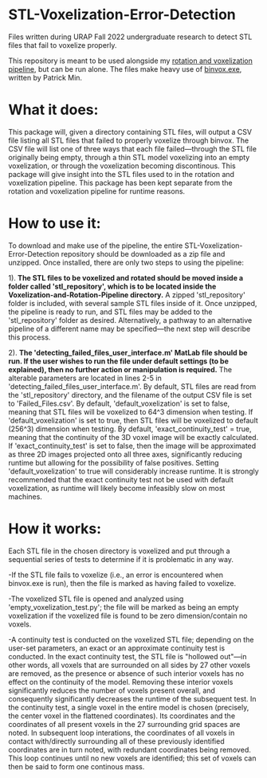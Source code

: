 # STL-Voxelization-Error-Detection
Files written during URAP Fall 2022 undergraduate research to detect STL files that fail to voxelize properly. 

This repository is meant to be used alongside my [rotation and voxelization pipeline](https://github.com/marichard123/Voxelization-and-Rotation-Pipeline), but can be run alone. The files make heavy use of [binvox.exe](https://www.patrickmin.com/binvox), written by Patrick Min.


# What it does:
This package will, given a directory containing STL files, will output a CSV file listing all STL files that failed to properly voxelize through binvox. The CSV file will list one of three ways that each file failed—through the STL file originally being empty, through a thin STL model voxelizing into an empty voxelization, or through the voxelization becoming discontinous. This package will give insight into the STL files used to in the rotation and voxelization pipeline. This package has been kept separate from the rotation and voxelization pipeline for runtime reasons. 


# How to use it:
To download and make use of the pipeline, the entire STL-Voxelization-Error-Detection repository should be downloaded as a zip file and unzipped. Once installed, there are only two steps to using the pipeline:

1). **The STL files to be voxelized and rotated should be moved inside a folder called 'stl_repository', which is to be located inside the Voxelization-and-Rotation-Pipeline directory.** A zipped 'stl_repository' folder is included, with several sample STL files inside of it. Once unzipped, the pipeline is ready to run, and STL files may be added to the 'stl_repository' folder as desired. Alternatively, a pathway to an alternative pipeline of a different name may be specified—the next step will describe this process.

2). **The 'detecting_failed_files_user_interface.m' MatLab file should be run. If the user wishes to run the file under default settings (to be explained), then no further action or manipulation is required.** The alterable parameters are located in lines 2-5 in 'detecting_failed_files_user_interface.m'. By default, STL files are read from the 'stl_repository' directory, and the filename of the output CSV file is set to 'Failed_Files.csv'. By default, 'default_voxelization' is set to false, meaning that STL files will be voxelized to 64^3 dimension when testing. If 'default_voxelization' is set to true, then STL files will be voxelized to default (256^3) dimension when testing. By default, 'exact_continuity_test' = true, meaning that the continuity of the 3D voxel image will be exactly calculated. If 'exact_continuity_test' is set to false, then the image will be approximated as three 2D images projected onto all three axes, significantly reducing runtime but allowing for the possibility of false positives. 
  Setting 'default_voxelization' to true will considerably increase runtime. It is strongly recommended that the exact continuity test not be used with default voxelization, as runtime will likely become infeasibly slow on most machines.


# How it works:
Each STL file in the chosen directory is voxelized and put through a sequential series of tests to determine if it is problematic in any way.

-If the STL file fails to voxelize (i.e., an error is encountered when binvox.exe is run), then the file is marked as having failed to voxelize.

-The voxelized STL file is opened and analyzed using 'empty_voxelization_test.py'; the file will be marked as being an empty voxelization if the voxelized file is found to be zero dimension/contain no voxels.

-A continuity test is conducted on the voxelized STL file; depending on the user-set parameters, an exact or an approximate continuity test is conducted. In the exact continuity test, the STL file is "hollowed out"—in other words, all voxels that are surrounded on all sides by 27 other voxels are removed, as the presence or absence of such interior voxels has no effect on the continuity of the model. Removing these interior voxels significantly reduces the number of voxels present overall, and consequently significantly decreases the runtime of the subsequent test. In the continuity test, a single voxel in the entire model is chosen (precisely, the center voxel in the flattened coordinates). Its coordinates and the coordinates of all present voxels in the 27 surrounding grid spaces are noted. In subsequent loop interations, the coordinates of all voxels in contact with/directly surrounding all of these previously identified coordinates are in turn noted, with redundant coordinates being removed. This loop continues until no new voxels are identified; this set of voxels can then be said to form one continous mass.
